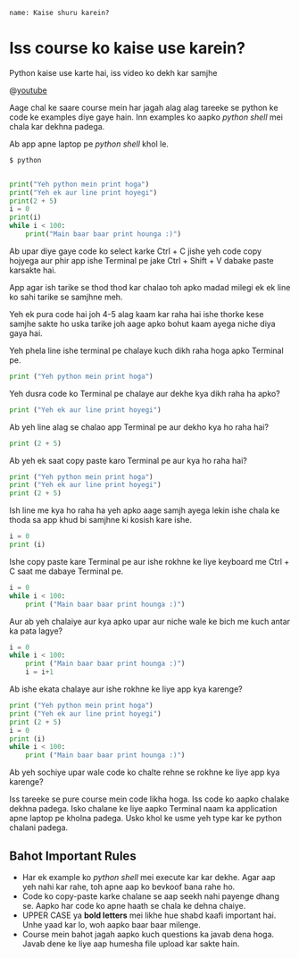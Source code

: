 ```ngMeta
name: Kaise shuru karein?
```

# Iss course ko kaise use karein?

Python kaise use karte hai, iss video ko dekh kar samjhe

@[youtube](ccPrUbz1oto) 

Aage chal ke saare course mein har jagah alag alag tareeke se python ke code ke examples diye gaye hain. Inn examples ko aapko *python shell* mei chala kar dekhna padega. 

Ab app apne laptop pe *python shell* khol le.
```sh
$ python
```

```python

print("Yeh python mein print hoga")
print("Yeh ek aur line print hoyegi")
print(2 + 5)
i = 0
print(i)
while i < 100:
    print("Main baar baar print hounga :)")

```
Ab upar diye gaye code ko select karke Ctrl + C jishe yeh code copy hojyega aur phir app ishe Terminal pe jake Ctrl + Shift + V dabake paste karsakte hai.

App agar ish tarike se thod thod kar chalao toh apko madad milegi ek ek line ko sahi 
tarike se samjhne meh.

Yeh ek pura code hai joh 4-5 alag kaam kar raha hai ishe thorke kese samjhe sakte ho uska tarike joh aage apko bohut kaam ayega niche diya gaya hai.



Yeh phela line ishe terminal pe chalaye kuch dikh raha hoga apko Terminal pe.
```python
print ("Yeh python mein print hoga")
```

Yeh dusra code ko Terminal pe chalaye aur dekhe kya dikh raha ha apko?
```python
print ("Yeh ek aur line print hoyegi")
```

Ab yeh line alag se chalao app Terminal pe aur dekho kya ho raha hai?
```python
print (2 + 5)
```

Ab yeh ek saat copy paste karo Terminal pe aur kya ho raha hai?
```python
print ("Yeh python mein print hoga")
print ("Yeh ek aur line print hoyegi")
print (2 + 5)
```

Ish line me kya ho raha ha yeh apko aage samjh ayega lekin ishe chala ke thoda sa app khud bi samjhne ki kosish kare ishe.
```python
i = 0
print (i)
```

Ishe copy paste kare Terminal pe aur ishe rokhne ke liye keyboard me Ctrl + C saat me dabaye Terminal pe.
```python
i = 0
while i < 100:
    print ("Main baar baar print hounga :)")
```

Aur ab yeh chalaiye aur kya apko upar aur niche wale ke bich me kuch antar ka pata lagye?
```python
i = 0
while i < 100:
    print ("Main baar baar print hounga :)")
    i = i+1
```


Ab ishe ekata chalaye aur ishe rokhne ke liye app kya karenge?
```python
print ("Yeh python mein print hoga")
print ("Yeh ek aur line print hoyegi")
print (2 + 5)
i = 0
print (i)
while i < 100:
    print ("Main baar baar print hounga :)")
```
Ab yeh sochiye upar wale code ko chalte rehne se rokhne ke liye app kya karenge?

Iss tareeke se pure course mein code likha hoga. Iss code ko aapko chalake dekhna padega. Isko chalane ke liye aapko Terminal naam ka application
apne laptop pe kholna padega. Usko khol ke usme yeh type kar ke python chalani padega.


## Bahot Important Rules
- Har ek example ko *python shell* mei execute kar kar dekhe. Agar aap yeh nahi kar rahe, toh apne aap ko bevkoof bana rahe ho.
- Code ko copy-paste karke chalane se aap seekh nahi payenge dhang se. Aapko har code ko apne haath se chala ke dehna chaiye.
- UPPER CASE ya **bold letters** mei likhe hue shabd kaafi important hai. Unhe yaad kar lo, woh aapko baar baar milenge.
- Course mein bahot jagah aapko kuch questions ka javab dena hoga. Javab dene ke liye aap humesha file upload kar sakte hain.


